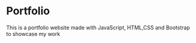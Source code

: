 # Portfolio
This is a portfolio website made with JavaScript, HTML,CSS and Bootstrap to showcase my work
